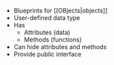 - Blueprints for [[OBjects|objects]]
- User-defined data type
- Has
	- Attributes (data)
	- Methods (functions)
- Can hide attributes and methods
- Provide public interface